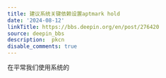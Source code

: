 ```yaml
---
title: 建议系统关键依赖设置aptmark hold
date: '2024-08-12'
linkTitle: https://bbs.deepin.org/en/post/276420
source: deepin_bbs
description:  pkcn 
disable_comments: true
---
```

在平常我们使用系统的
